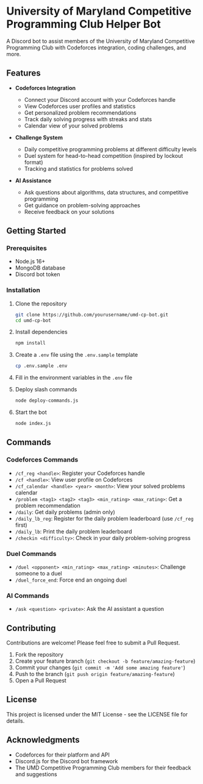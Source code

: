 # University of Maryland Competitive Programming Club Helper Bot

A Discord bot to assist members of the University of Maryland Competitive Programming Club with Codeforces integration, coding challenges, and more.

## Features

- **Codeforces Integration**
  - Connect your Discord account with your Codeforces handle
  - View Codeforces user profiles and statistics
  - Get personalized problem recommendations
  - Track daily solving progress with streaks and stats
  - Calendar view of your solved problems

- **Challenge System**
  - Daily competitive programming problems at different difficulty levels
  - Duel system for head-to-head competition (inspired by lockout format)
  - Tracking and statistics for problems solved

- **AI Assistance**
  - Ask questions about algorithms, data structures, and competitive programming
  - Get guidance on problem-solving approaches
  - Receive feedback on your solutions

## Getting Started

### Prerequisites

- Node.js 16+
- MongoDB database
- Discord bot token

### Installation

1. Clone the repository
   ```bash
   git clone https://github.com/yourusername/umd-cp-bot.git
   cd umd-cp-bot
   ```

2. Install dependencies
   ```bash
   npm install
   ```

3. Create a `.env` file using the `.env.sample` template
   ```bash
   cp .env.sample .env
   ```

4. Fill in the environment variables in the `.env` file

5. Deploy slash commands
   ```bash
   node deploy-commands.js
   ```

6. Start the bot
   ```bash
   node index.js
   ```

## Commands

### Codeforces Commands

- `/cf_reg <handle>`: Register your Codeforces handle
- `/cf <handle>`: View user profile on Codeforces
- `/cf_calendar <handle> <year> <month>`: View your solved problems calendar
- `/problem <tag1> <tag2> <tag3> <min_rating> <max_rating>`: Get a problem recommendation
- `/daily`: Get daily problems (admin only)
- `/daily_lb_reg`: Register for the daily problem leaderboard (use `/cf_reg` first)
- `/daily_lb`: Print the daily problem leaderboard
- `/checkin <difficulty>`: Check in your daily problem-solving progress

### Duel Commands

- `/duel <opponent> <min_rating> <max_rating> <minutes>`: Challenge someone to a duel
- `/duel_force_end`: Force end an ongoing duel

### AI Commands

- `/ask <question> <private>`: Ask the AI assistant a question

## Contributing

Contributions are welcome! Please feel free to submit a Pull Request.

1. Fork the repository
2. Create your feature branch (`git checkout -b feature/amazing-feature`)
3. Commit your changes (`git commit -m 'Add some amazing feature'`)
4. Push to the branch (`git push origin feature/amazing-feature`)
5. Open a Pull Request

## License

This project is licensed under the MIT License - see the LICENSE file for details.

## Acknowledgments

- Codeforces for their platform and API
- Discord.js for the Discord bot framework
- The UMD Competitive Programming Club members for their feedback and suggestions